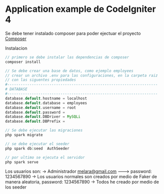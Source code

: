 # Application example de CodeIgniter 4

Se debe tener instalado composer para poder ejectuar el proyecto
[Composer](https://getcomposer.org/download/)

Instalacion

```php
// primero se debe instalar las dependencias de composer
composer install

// Se debe crear una base de datos, como ejemplo employees
// crear un archivo .env para las configuraciones, en la carpeta raiz
// con las siguentes propiedades
#--------------------------------------------------------------------
# DATABASE
#--------------------------------------------------------------------
database.default.hostname = localhost
database.default.database = employees
database.default.username = root
database.default.password =
database.default.DBDriver = MySQLi
database.default.DBPrefix =

// Se debe ejecutar las migraciones
php spark migrate

// se debe ejecutar el seeder
php spark db:seed  AuthSeeder

// por ultimo se ejecuta el servidor
php spark serve

```


Los usuarios son:
  -> Administrador melara@gmail.com ---> password: 1234567890
  -> Los usuarios normales son creados por medio de Faker de manera aleatoria, password: 1234567890
  -> Todos he creado por medio de los seeder
